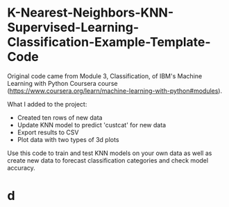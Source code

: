 # K-Nearest-Neighbors-KNN-Supervised-Learning-Classification-Example-Template-Code

Original code came from Module 3, Classification, of IBM's Machine Learning with Python Coursera course (https://www.coursera.org/learn/machine-learning-with-python#modules).

What I added to the project:
- Created ten rows of new data
- Update KNN model to predict 'custcat' for new data
- Export results to CSV
- Plot data with two types of 3d plots

Use this code to train and test KNN models on your own data as well as create new data to forecast classification categories and check model accuracy.

# d
